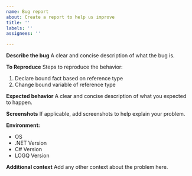 ```yaml
---
name: Bug report
about: Create a report to help us improve
title: ''
labels: ''
assignees: ''

---
```


**Describe the bug**
A clear and concise description of what the bug is.

**To Reproduce**
Steps to reproduce the behavior:
1. Declare bound fact based on reference type
2. Change bound variable of reference type

**Expected behavior**
A clear and concise description of what you expected to happen.

**Screenshots**
If applicable, add screenshots to help explain your problem.

**Environment:**
 - OS
 - .NET Version
 - C# Version
 - LOGQ Version

**Additional context**
Add any other context about the problem here.
